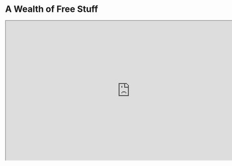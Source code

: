 # A Wealth of Free Stuff

<p><iframe src="https://www.youtube.com/embed/VVfAKRKyVHA?rel=0" width="800" height="450" allowfullscreen="allowfullscreen" allow="accelerometer; autoplay; clipboard-write; encrypted-media; gyroscope; picture-in-picture"></iframe></p>